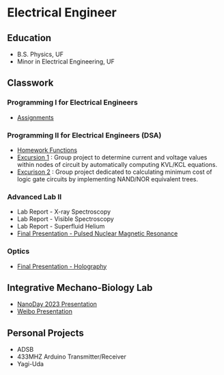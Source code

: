 # Electrical Engineer 

## Education
- B.S. Physics, UF
- Minor in Electrical Engineering, UF


## Classwork
### Programming I for Electrical Engineers
- [Assignments](https://github.com/a6ygale/Programming-I)


### Programming II for Electrical Engineers (DSA)
- [Homework Functions](https://github.com/a6ygale/Programming-II/tree/main)
- [Excursion 1](https://github.com/a6ygale/Excursion-1) : Group project to determine current and voltage values within nodes of circuit by automatically computing KVL/KCL equations. 
- [Excurison 2](https://github.com/a6ygale/Excursion-2/tree/prototype) : Group project dedicated to calculating minimum cost of logic gate circuits by implementing NAND/NOR equivalent trees.


### Advanced Lab II
- Lab Report - X-ray Spectroscopy
- Lab Report - Visible Spectroscopy
- Lab Report - Superfluid Helium
- [Final Presentation - Pulsed Nuclear Magnetic Resonance](https://docs.google.com/presentation/d/1pHcAVXH9ZDpeaIiw2J9eQhSS1wjrTK2e/edit?slide=id.p1#slide=id.p1)

### Optics
- [Final Presentation - Holography](https://docs.google.com/presentation/d/19Jo9PIW5ZF9VZi4H9p8phfaJDzBp4fLY/edit?usp=sharing&ouid=103744567988756133981&rtpof=true&sd=true)

## Integrative Mechano-Biology Lab 
- [NanoDay 2023 Presentation](https://docs.google.com/presentation/d/16tzIVDUpMk8s4q18WKJwFUfhQzm4VMU3/edit?slide=id.p1#slide=id.p1)
- [Weibo Presentation](https://docs.google.com/presentation/d/11BPAZIEaXcrfx8lT12a-w9wwKtHo7rUT/edit?slide=id.p1#slide=id.p1)


## Personal Projects
- ADSB
- 433MHZ Arduino Transmitter/Receiver
- Yagi-Uda
  
